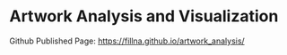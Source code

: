 # Artwork Analysis and Visualization
Github Published Page: https://fillna.github.io/artwork_analysis/
